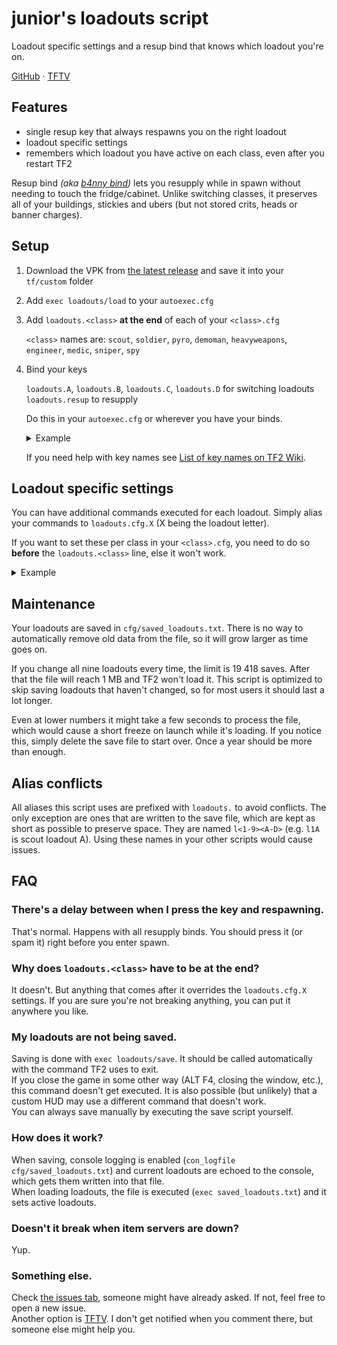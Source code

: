 # junior's loadouts script

Loadout specific settings and a resup bind that knows which loadout you're on.

[GitHub](https://github.com/juniorsgithub/tf2-loadouts-script)
&#183;
[TFTV](https://www.teamfortress.tv/55661/improved-resup-bind-and-loadout-specific-settings)

## Features

- single resup key that always respawns you on the right loadout
- loadout specific settings
- remembers which loadout you have active on each class,
  even after you restart TF2  

Resup bind
_(aka [b4nny bind](https://m.twitch.tv/masonarium/clip/DeterminedBumblingWerewolfJKanStyle/))_
lets you resupply while in spawn without needing to touch the fridge/cabinet.
Unlike switching classes, it preserves all of your buildings, stickies
and ubers (but not stored crits, heads or banner charges).  

## Setup

1. Download the VPK from
   [the latest release](https://github.com/juniorsgithub/tf2-loadouts-script/releases/latest/download/loadouts.vpk)
   and save it into your `tf/custom` folder

2. Add `exec loadouts/load` to your `autoexec.cfg`

3. Add `loadouts.<class>` **at the end** of each of your
   `<class>.cfg`  

   `<class>` names are: `scout`, `soldier`, `pyro`, `demoman`,
   `heavyweapons`, `engineer`, `medic`, `sniper`, `spy`

4. Bind your keys
  
   `loadouts.A`, `loadouts.B`, `loadouts.C`, `loadouts.D` for switching loadouts  
   `loadouts.resup` to resupply  

   Do this in your `autoexec.cfg` or wherever you have your binds.  
   
   <details>
   <summary>Example</summary>

   ```
   bind F1 loadouts.A
   bind F2 loadouts.B
   bind F3 loadouts.C
   bind F4 loadouts.D
   bind ALT loadouts.resup
   ```
   </details>

   If you need help with key names see
   [List of key names on TF2 Wiki](https://wiki.teamfortress.com/wiki/Scripting#List_of_key_names).  

## Loadout specific settings

You can have additional commands executed for each loadout.
Simply alias your commands to `loadouts.cfg.X`
(X being the loadout letter).

If you want to set these per class in your `<class>.cfg`, you need to
do so **before** the `loadouts.<class>` line, else it won't work.

<details>
<summary>Example</summary>

Your `medic.cfg` could look something like this.
```
bind 1 slot1  // some binds
cl_crosshair_scale 20  // some settings

alias loadouts.cfg.A "exec uber; say_team running uber"
alias loadouts.cfg.B "exec kritz; say_team running kritz"
alias loadouts.cfg.C "exec quickfix; say_team running quickfix"
alias loadouts.cfg.D  // no settings for D

loadouts.medic
```
</details>

## Maintenance

Your loadouts are saved in `cfg/saved_loadouts.txt`.
There is no way to automatically remove old data from the file,
so it will grow larger as time goes on.

If you change all nine loadouts every time, the limit is 19 418 saves.
After that the file will reach 1 MB and TF2 won't load it.
This script is optimized to skip saving loadouts that haven't changed,
so for most users it should last a lot longer.

Even at lower numbers it might take a few seconds to process the file,
which would cause a short freeze on launch while it's loading.
If you notice this, simply delete the save file to start over.
Once a year should be more than enough.

## Alias conflicts

All aliases this script uses are prefixed with `loadouts.` to avoid
conflicts. The only exception are ones that are written to the save
file, which are kept as short as possible to preserve space.
They are named `l<1-9><A-D>` (e.g. `l1A` is scout loadout A).
Using these names in your other scripts would cause issues.

## FAQ

### There's a delay between when I press the key and respawning.

That's normal. Happens with all resupply binds. You should press it
(or spam it) right before you enter spawn.

### Why does `loadouts.<class>` have to be at the end?

It doesn't. But anything that comes after it overrides
the `loadouts.cfg.X` settings. If you are sure you're not breaking
anything, you can put it anywhere you like.

### My loadouts are not being saved.

Saving is done with `exec loadouts/save`. It should be called
automatically with the command TF2 uses to exit.  
If you close the game in some other way (ALT F4, closing the window,
etc.), this command doesn't get executed.
It is also possible (but unlikely) that a custom HUD may use
a different command that doesn't work.  
You can always save manually by executing the save script yourself.

### How does it work?

When saving, console logging is enabled
(`con_logfile cfg/saved_loadouts.txt`) and current loadouts are echoed
to the console, which gets them written into that file.  
When loading loadouts, the file is executed (`exec saved_loadouts.txt`)
and it sets active loadouts.  

### Doesn't it break when item servers are down?

Yup.

### Something else.

Check [the issues tab](https://github.com/juniorsgithub/tf2-loadouts-script/issues?q=is%3Aissue),
someone might have already asked. If not, feel free to open a new issue.  
Another option is 
[TFTV](https://www.teamfortress.tv/55661/improved-resup-bind-and-loadout-specific-settings).
I don't get notified when you comment there, but someone else might
help you.
